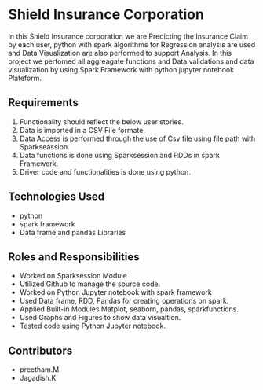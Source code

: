 # Shield Insurance Corporation
In this Shield Insurance corporation  we are Predicting the Insurance Claim by each user, python with spark algorithms for Regression analysis are used and Data Visualization are also performed to support Analysis. In this project we perfomed all aggreagate functions and Data validations and data visualization by using Spark Framework with python jupyter notebook Plateform.

## Requirements
1. Functionality should reflect the below user stories.
2. Data is imported in a CSV File formate.
3. Data Access is performed through the use of Csv file using file path with Sparkseassion.
4. Data functions  is done using Sparksession and RDDs in spark Framework.
5. Driver code and functionalities is done using python.

## Technologies Used
* python
* spark framework
* Data frame and pandas Libraries

## Roles and Responsibilities
* Worked on Sparksession Module
* Utilized Github to manage the source code.
* Worked on Python Jupyter notebook with spark framework
* Used Data frame, RDD, Pandas for creating operations on spark.
* Applied Built-in Modules  Matplot, seaborn, pandas, sparkfunctions.
* Used Graphs and Figures to show data visualtion.
* Tested code using Python Jupyter notebook.
## Contributors
* preetham.M
* Jagadish.K
